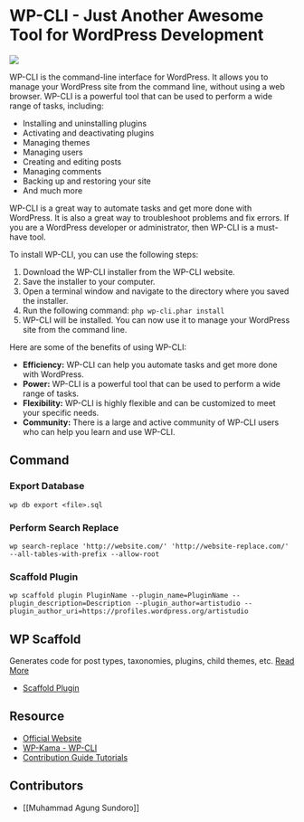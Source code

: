 # WP-CLI - Just Another Awesome Tool for WordPress Development
![](https://avatars.githubusercontent.com/u/1570774?s=280&v=4)

WP-CLI is the command-line interface for WordPress. It allows you to manage your WordPress site from the command line, without using a web browser. WP-CLI is a powerful tool that can be used to perform a wide range of tasks, including:

-   Installing and uninstalling plugins
-   Activating and deactivating plugins
-   Managing themes
-   Managing users
-   Creating and editing posts
-   Managing comments
-   Backing up and restoring your site
-   And much more

WP-CLI is a great way to automate tasks and get more done with WordPress. It is also a great way to troubleshoot problems and fix errors. If you are a WordPress developer or administrator, then WP-CLI is a must-have tool.

To install WP-CLI, you can use the following steps:
1.  Download the WP-CLI installer from the WP-CLI website.
2.  Save the installer to your computer.
3.  Open a terminal window and navigate to the directory where you saved the installer.
4.  Run the following command: `php wp-cli.phar install`
5. WP-CLI will be installed. You can now use it to manage your WordPress site from the command line.

Here are some of the benefits of using WP-CLI:
- **Efficiency:** WP-CLI can help you automate tasks and get more done with WordPress.
- **Power:** WP-CLI is a powerful tool that can be used to perform a wide range of tasks.
- **Flexibility:** WP-CLI is highly flexible and can be customized to meet your specific needs.
- **Community:** There is a large and active community of WP-CLI users who can help you learn and use WP-CLI.

## Command

### Export Database
```shell
wp db export <file>.sql
```

### Perform Search Replace
```shell
wp search-replace 'http://website.com/' 'http://website-replace.com/' --all-tables-with-prefix --allow-root
```

### Scaffold Plugin
```shell
wp scaffold plugin PluginName --plugin_name=PluginName --plugin_description=Description --plugin_author=artistudio --plugin_author_uri=https://profiles.wordpress.org/artistudio
```

## WP Scaffold
Generates code for post types, taxonomies, plugins, child themes, etc. [Read More](https://developer.wordpress.org/cli/commands/scaffold/)
- [Scaffold Plugin](https://developer.wordpress.org/cli/commands/scaffold/plugin/)

## Resource
- [Official Website](https://wp-cli.org/)
- [WP-Kama - WP-CLI](https://wp-kama.com/handbook/wp-cli)
- [Contribution Guide Tutorials](https://www.youtube.com/playlist?list=PL_B8Y6K6MH2d6T7pYa6dloUgk67mfBT4K)

## Contributors
- [[Muhammad Agung Sundoro]]